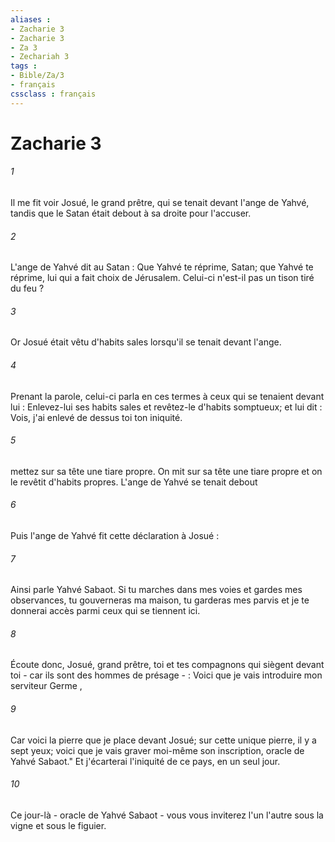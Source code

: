 ```yaml
---
aliases : 
- Zacharie 3
- Zacharie 3
- Za 3
- Zechariah 3
tags : 
- Bible/Za/3
- français
cssclass : français
---
```


# Zacharie 3

###### 1
Il me fit voir Josué, le grand prêtre, qui se tenait devant l'ange de Yahvé, tandis que le Satan était debout à sa droite pour l'accuser. 
###### 2
L'ange de Yahvé dit au Satan : Que Yahvé te réprime, Satan; que Yahvé te réprime, lui qui a fait choix de Jérusalem. Celui-ci n'est-il pas un tison tiré du feu ? 
###### 3
Or Josué était vêtu d'habits sales lorsqu'il se tenait devant l'ange. 
###### 4
Prenant la parole, celui-ci parla en ces termes à ceux qui se tenaient devant lui : Enlevez-lui ses habits sales et revêtez-le d'habits somptueux; et lui dit : Vois, j'ai enlevé de dessus toi ton iniquité. 
###### 5
mettez sur sa tête une tiare propre. On mit sur sa tête une tiare propre et on le revêtit d'habits propres. L'ange de Yahvé se tenait debout 
###### 6
Puis l'ange de Yahvé fit cette déclaration à Josué : 
###### 7
Ainsi parle Yahvé Sabaot. Si tu marches dans mes voies et gardes mes observances, tu gouverneras ma maison, tu garderas mes parvis et je te donnerai accès parmi ceux qui se tiennent ici. 
###### 8
Écoute donc, Josué, grand prêtre, toi et tes compagnons qui siègent devant toi - car ils sont des hommes de présage - : Voici que je vais introduire mon serviteur Germe , 
###### 9
Car voici la pierre que je place devant Josué; sur cette unique pierre, il y a sept yeux; voici que je vais graver moi-même son inscription, oracle de Yahvé Sabaot." Et j'écarterai l'iniquité de ce pays, en un seul jour.
###### 10
Ce jour-là - oracle de Yahvé Sabaot - vous vous inviterez l'un l'autre sous la vigne et sous le figuier. 
